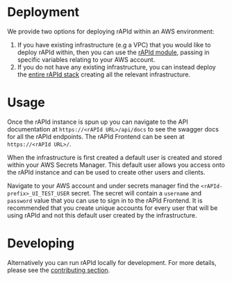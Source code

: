 # Deployment

We provide two options for deploying rAPId within an AWS environment:

1. If you have existing infrastructure (e.g a VPC) that you would like to deploy rAPId within, then you can use the [rAPId module](./infrastructure/deployment.md/#rapid-module), passing in specific variables relating to your AWS account.
2. If you do not have any existing infrastructure, you can instead deploy the [entire rAPId stack](./infrastructure/deployment.md/#full_stack) creating all the relevant infrastructure.

# Usage

Once the rAPId instance is spun up you can navigate to the API documentation at `https://<rAPId URL>/api/docs` to see the swagger docs for all the rAPId endpoints. The rAPId Frontend can be seen at `https://<rAPId URL>/`.

When the infrastructure is first created a default user is created and stored within your AWS Secrets Manager. This default user allows you access onto the rAPId instance and can be used to create other users and clients.

Navigate to your AWS account and under secrets manager find the `<rAPId-prefix>_UI_TEST_USER` secret. The secret will contain a `username` and `password` value that you can use to sign in to the rAPId Frontend. It is recommended that you create unique accounts for every user that will be using rAPId and not this default user created by the infrastructure.

# Developing

Alternatively you can run rAPId locally for development. For more details, please see the [contributing section](./contributing.md).
